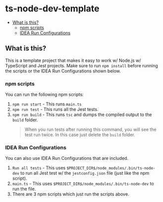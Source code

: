 # ts-node-dev-template

<!-- START doctoc generated TOC please keep comment here to allow auto update -->
<!-- DON'T EDIT THIS SECTION, INSTEAD RE-RUN doctoc TO UPDATE -->

- [What is this?](#what-is-this)
  - [npm scripts](#npm-scripts)
  - [IDEA Run Configurations](#idea-run-configurations)

<!-- END doctoc generated TOC please keep comment here to allow auto update -->

## What is this?

This is a template project that makes it easy to work w/ Node.js w/ TypeScript and Jest projects.
Make sure to run `npm install` before running the scripts or the IDEA Run Configurations shown
below.

### npm scripts

You can run the following npm scripts:

1. `npm run start` - This runs `main.ts`
2. `npm run test` - This runs all the Jest tests.
3. `npm run build` - This runs `tsc` and dumps the compiled output to the `build` folder.
   > When you run tests after running this command, you will see the test run twice. In this case
   > just delete the `build` folder.

### IDEA Run Configurations

You can also use IDEA Run Configurations that are included.

1. `Run all tests` - This uses `$PROJECT_DIR$/node_modules/.bin/ts-node-dev` to run all Jest test w/
   the `jestconfig.json` file (just like the npm script).
2. `main.ts` - This uses `$PROJECT_DIR$/node_modules/.bin/ts-node-dev` to run the file.
3. There are 3 npm scripts which just run the scripts above.
